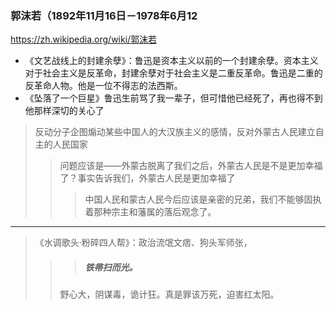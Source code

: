 ### 郭沫若（1892年11月16日－1978年6月12
https://zh.wikipedia.org/wiki/郭沫若
- 《文艺战线上的封建余孽》：鲁迅是资本主义以前的一个封建余孽。资本主义对于社会主义是反革命，封建余孽对于社会主义是二重反革命。鲁迅是二重的反革命人物。他是一位不得志的法西斯。
- 《坠落了一个巨星》鲁迅生前骂了我一辈子，但可惜他已经死了，再也得不到他那样深切的关心了
>反动分子企图煽动某些中国人的大汉族主义的感情，反对外蒙古人民建立自主的人民国家
>>问题应该是——外蒙古脱离了我们之后，外蒙古人民是不是更加幸福了？事实告诉我们，外蒙古人民是更加幸福了
>>>中国人民和蒙古人民今后应该是亲密的兄弟，我们不能够固执着那种宗主和藩属的落后观念了。
---
>《水调歌头·粉碎四人帮》：政治流氓文痞、狗头军师张，
>>>##### 铁帚扫而光。
>>野心大，阴谋毒，诡计狂。真是罪该万死，迫害红太阳。